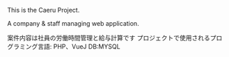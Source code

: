 This is the Caeru Project.

A company & staff managing web application.

案件内容は社員の労働時間管理と給与計算です
プロジェクトで使用されるプログラミング言語:
PHP、VueJ
DB:MYSQL

